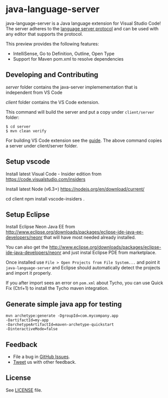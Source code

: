 java-language-server 
=====================

java-language-server is a Java language extension for Visual Studio Code!
The server adheres to the [language server protocol](https://github.com/Microsoft/language-server-protocol) 
and can be used with any editor that supports the protocol.  

This preview provides the following features:
* IntelliSense, Go to Definition, Outline, Open Type
* Support for Maven pom.xml to resolve dependencies


Developing and Contributing
----------------------------

*server* folder contains the java-server implemementation that is independent from VS Code

*client* folder contains the VS Code extension. 

This command will build the server and put a copy under `client/server` folder:
    
    $ cd server
    $ mvn clean verify 


For building VS Code extension see the [guide](https://code.visualstudio.com/docs/extensions/overview).
The above command copies a server under client/server folder.

Setup vscode
-----------

Install latest Visual Code - Insider edition from
https://code.visualstudio.com/insiders

Install latest Node (v6.3+) https://nodejs.org/en/download/current/

   cd client
   npm install
   vscode-insiders .
 
 
Setup Eclipse
-----------

Install Eclipse Neon Java EE from
http://www.eclipse.org/downloads/packages/eclipse-ide-java-ee-developers/neonr
that will have most needed already installed.

You can also get the
http://www.eclipse.org/downloads/packages/eclipse-ide-java-developers/neonr
and just instal Eclipse PDE from marketplace.

Once installed use `File > Open Projects from File System...` and
point it `java-language-server` and Eclipse should automatically
detect the projects and import it properly.

If you after import sees an error on `pom.xml` about Tycho, you can use Quick Fix
(Ctrl+1) to install the Tycho maven integration.

Generate simple java app for testing
-------------------------------

    mvn archetype:generate -DgroupId=com.mycompany.app
    -DartifactId=my-app
    -DarchetypeArtifactId=maven-archetype-quickstart
    -DinteractiveMode=false


Feedback
---------

* File a bug in [GitHub Issues](https://github.com/gorkem/java-language-server/issues).
* [Tweet](https://twitter.com/GorkemErcan) us with other feedback.


License
-------
See [LICENSE](LICENSE) file.
